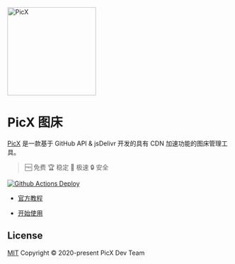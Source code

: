 <a href="https://github.com/XPoet/picx" >
<img width="200" align="center" alt="PicX" src="https://cdn.jsdelivr.net/gh/XPoet/image-hosting@master/PicX/picx-logo.png">
</a>

# PicX 图床

[PicX](https://picx.xpoet.cn) 是一款基于 GitHub API & jsDelivr 开发的具有 CDN 加速功能的图床管理工具。

> 🆓 免费  🏆 稳定  🚀 极速  🔒 安全

<a href="https://github.com/picx-dev/picx-docs/actions" target="_blank" rel="noopener noreferrer">
  <img src="https://github.com/picx-dev/picx-docs/workflows/deploy/badge.svg" alt="Github Actions Deploy">
</a>

- [官方教程](https://picx-docs.xpoet.cn)

- [开始使用](https://picx.xpoet.cn)

## License

[MIT](https://github.com/picx-dev/picx-docs/blob/master/LICENSE) Copyright © 2020-present PicX Dev Team
